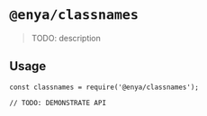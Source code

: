 # `@enya/classnames`

> TODO: description

## Usage

```
const classnames = require('@enya/classnames');

// TODO: DEMONSTRATE API
```
